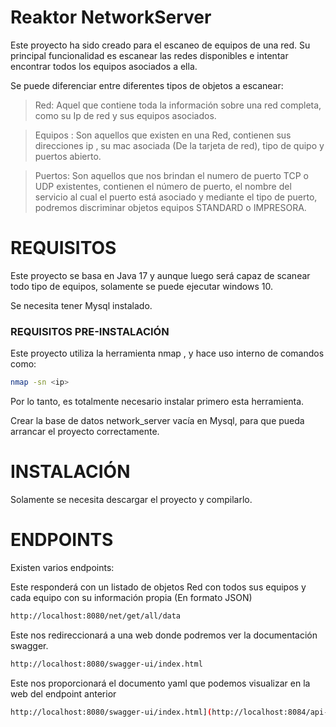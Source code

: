 # Reaktor NetworkServer
Este proyecto ha sido creado para el escaneo de equipos de una red.
Su principal funcionalidad es escanear las redes disponibles e intentar encontrar todos los equipos asociados a ella.

Se puede diferenciar entre diferentes tipos de objetos a escanear:
> Red: Aquel que contiene toda la información sobre una red completa, como su Ip de red y sus equipos asociados.

> Equipos : Son aquellos que existen en una Red, contienen sus direcciones ip , su mac asociada (De la tarjeta de red), tipo de quipo y puertos abierto.

> Puertos: Son aquellos que nos brindan el numero de puerto TCP o UDP existentes, contienen el número de puerto, el nombre del servicio al cual el puerto está asociado y mediante el tipo de puerto, podremos discriminar objetos equipos STANDARD o IMPRESORA.

# REQUISITOS
Este proyecto se basa en Java 17 y aunque luego será capaz de scanear todo tipo de equipos, solamente se puede ejecutar windows 10.

Se necesita tener Mysql instalado.

### REQUISITOS PRE-INSTALACIÓN
Este proyecto utiliza la herramienta nmap , y hace uso interno de comandos como:
```bash
nmap -sn <ip>
```
Por lo tanto, es totalmente necesario instalar primero esta herramienta.

Crear la base de datos network_server vacía en Mysql, para que pueda arrancar el proyecto correctamente.

# INSTALACIÓN
Solamente se necesita descargar el proyecto y compilarlo.

# ENDPOINTS
Existen varios endpoints:

Este responderá con un listado de objetos Red con todos sus equipos y cada equipo con su información propia (En formato JSON)
```bash
http://localhost:8080/net/get/all/data
```

Este nos redireccionará a una web donde podremos ver la documentación swagger.
```bash
http://localhost:8080/swagger-ui/index.html
```
Este nos proporcionará el documento yaml que podemos visualizar en la web del endpoint anterior
```bash
http://localhost:8080/swagger-ui/index.html](http://localhost:8084/api-docs.yaml
```

